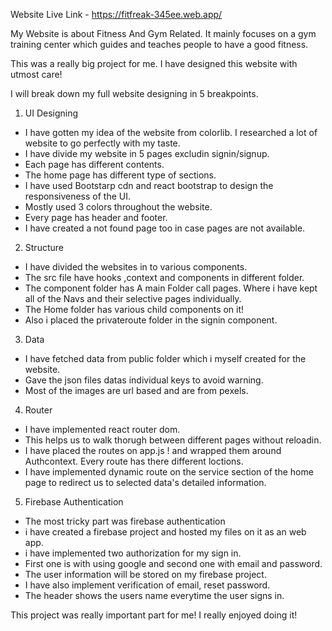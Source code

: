 Website Live Link - https://fitfreak-345ee.web.app/

My Website is about Fitness And Gym Related. It mainly focuses on a gym training center which guides and teaches people to have a good fitness.

This was a really big project for me. I have designed this website with utmost care! 

I will break down my full website designing in 5 breakpoints.

1) UI Designing
- I have gotten my idea of the website from colorlib. I researched a lot of website to go perfectly with my taste. 
- I have divide my website in 5 pages excludin signin/signup.
- Each page has different contents.
- The home page has different type of sections.
- I have used Bootstarp cdn and react bootstrap to design the responsiveness of the UI.
- Mostly used 3 colors throughout the website.
- Every page has header and footer.
- I have created a not found page too in case pages are not available.
2) Structure
- I have divided the websites in to various components.
- The src file have hooks ,context and components in different folder.
- The component folder has A main Folder call pages. Where i have kept all of the Navs and their selective pages individually.
- The Home folder has various child components on it!
- Also i placed the privateroute folder in the signin component.
3) Data
- I have fetched data from public folder which i myself created for the website.
- Gave the json files datas individual keys to avoid warning.
- Most of the images are url based and are from pexels.
4) Router
- I have implemented react router dom.
- This helps us to walk thorugh between different pages without reloadin.
- I have placed the routes on app.js ! and wrapped them around Authcontext. Every route has there different loctions.
- I have implemented dynamic route on the service section of the home page to redirect us to selected data's detailed information.
5) Firebase Authentication
- The most tricky part was firebase authentication
- i have created a firebase project and hosted my files on it as an web app.
- i have implemented two authorization for my sign in.
- First one is with using google and second one with email and password.
- The user information will be stored on my firebase project.
- I have also implement verification of email, reset password.
- The header shows the users name everytime the user signs in.

This project was really important part for me! I really enjoyed doing it! 
